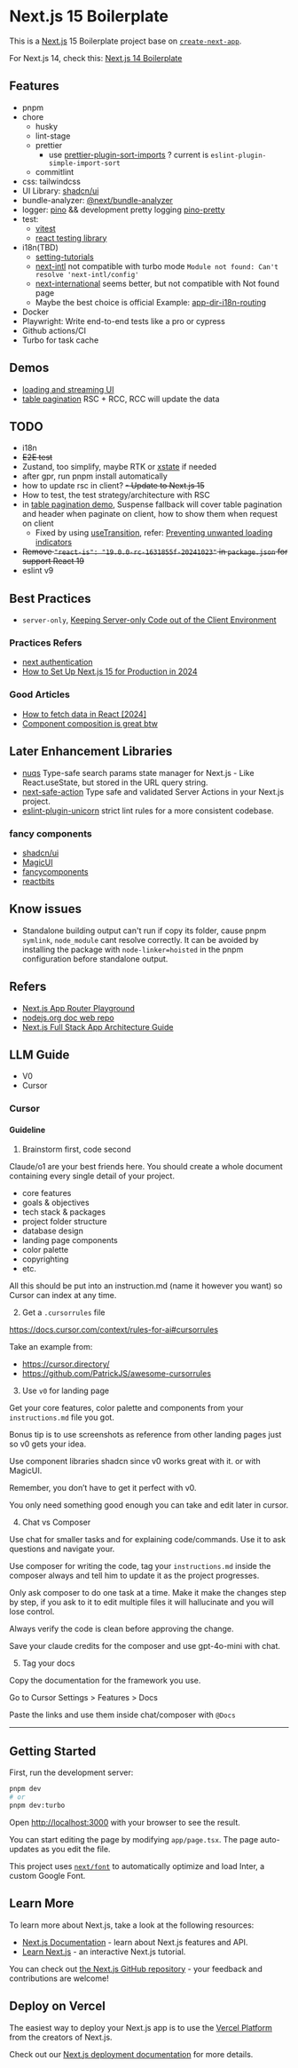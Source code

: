 # Next.js 15 Boilerplate

This is a [Next.js](https://nextjs.org/) 15 Boilerplate project base on [`create-next-app`](https://github.com/vercel/next.js/tree/canary/packages/create-next-app).

For Next.js 14, check this: [Next.js 14 Boilerplate](https://github.com/qinsong77/Next-js-Boilerplate/tree/nextjs14-v2)

## Features

- pnpm
- chore
  - husky
  - lint-stage
  - prettier
    - use [prettier-plugin-sort-imports](https://github.com/trivago/prettier-plugin-sort-imports) ? current is `eslint-plugin-simple-import-sort`
  - commitlint
- css: tailwindcss
- UI Library: [shadcn/ui](https://ui.shadcn.com/)
- bundle-analyzer: [@next/bundle-analyzer](https://www.npmjs.com/package/@next/bundle-analyzer)
- logger: [pino](https://github.com/pinojs/pino) && development pretty logging [pino-pretty](https://github.com/pinojs/pino-pretty)
- test:
  - [vitest](https://vitest.dev/)
  - [react testing library](https://testing-library.com/)
- i18n(TBD)
  - [setting-tutorials](https://i18nexus.com/tutorials/nextjs/react-i18next)
  - [next-intl](https://github.com/amannn/next-intl) not compatible with turbo mode `Module not found: Can't resolve 'next-intl/config' `
  - [next-international](https://github.com/QuiiBz/next-international) seems better, but not compatible with Not found page
  - Maybe the best choice is official Example: [app-dir-i18n-routing](https://github.com/vercel/next.js/tree/canary/examples/app-dir-i18n-routing)
- Docker
- Playwright: Write end-to-end tests like a pro or cypress
- Github actions/CI
- Turbo for task cache

## Demos

- [loading and streaming UI](./app/loading-and-streaming)
- [table pagination](./app/pagination-demo) RSC + RCC, RCC will update the data

## TODO

- i18n
- ~~E2E test~~
- Zustand, too simplify, maybe RTK or [xstate](https://stately.ai/docs/xstate-react) if needed
- after gpr, run pnpm install automatically
- how to update rsc in client?
  ~~- Update to Next.js 15~~
- How to test, the test strategy/architecture with RSC
- in [table pagination demo](./app/pagination-demo/page.tsx), Suspense fallback will cover table pagination and header when paginate on client, how to show them when request on client
  - Fixed by using [useTransition](https://19.react.dev/reference/react/useTransition), refer: [Preventing unwanted loading indicators ](https://19.react.dev/reference/react/useTransition#preventing-unwanted-loading-indicators)
- ~~Remove `"react-is": "19.0.0-rc-1631855f-20241023"` in `package.json` for support React 19~~
- eslint v9

## Best Practices

- `server-only`, [Keeping Server-only Code out of the Client Environment](https://nextjs.org/docs/app/building-your-application/rendering/composition-patterns#keeping-server-only-code-out-of-the-client-environment)

### Practices Refers

- [next authentication](https://www.robinwieruch.de/next-authentication/)
- [How to Set Up Next.js 15 for Production in 2024](https://www.reactsquad.io/blog/how-to-set-up-next-js-15-for-production)

### Good Articles

- [How to fetch data in React [2024]](https://www.robinwieruch.de/react-fetching-data/)
- [Component composition is great btw](https://tkdodo.eu/blog/component-composition-is-great-btw)

## Later Enhancement Libraries

- [nuqs](https://github.com/47ng/nuqs) Type-safe search params state manager for Next.js - Like React.useState, but stored in the URL query string.
- [next-safe-action](https://github.com/TheEdoRan/next-safe-action) Type safe and validated Server Actions in your Next.js project.
- [eslint-plugin-unicorn](https://github.com/sindresorhus/eslint-plugin-unicorn) strict lint rules for a more consistent codebase.

### fancy components

- [shadcn/ui](https://ui.shadcn.com/)
- [MagicUI](https://www.magicui.com/)
- [fancycomponents](https://www.fancycomponents.dev/docs/introduction)
- [reactbits](https://www.reactbits.dev/)

## Know issues

- Standalone building output can't run if copy its folder, cause pnpm `symlink`, `node_module` cant resolve correctly. It can be avoided by installing the package with `node-linker=hoisted` in the pnpm configuration before standalone output.

## Refers

- [Next.js App Router Playground](https://github.com/vercel/app-playground)
- [nodejs.org doc web repo](https://github.com/nodejs/nodejs.org/tree/main)
- [Next.js Full Stack App Architecture Guide](https://arno.surfacew.com/posts/en/nextjs-architecture)

## LLM Guide

- V0
- Cursor

### Cursor

#### Guideline

1. Brainstorm first, code second

Claude/o1 are your best friends here. You should create a whole document containing every single detail of your project.

- core features
- goals & objectives
- tech stack & packages
- project folder structure
- database design
- landing page components
- color palette
- copyrighting
- etc.

All this should be put into an instruction.md (name it however you want) so Cursor can index at any time.

2. Get a `.cursorrules` file

https://docs.cursor.com/context/rules-for-ai#cursorrules

Take an example from:

- https://cursor.directory/
- https://github.com/PatrickJS/awesome-cursorrules

3. Use `v0` for landing page

Get your core features, color palette and components from your `instructions.md` file you got.

Bonus tip is to use screenshots as reference from other landing pages just so v0 gets your idea.

Use component libraries shadcn since v0 works great with it. or with MagicUI.

Remember, you don’t have to get it perfect with v0.

You only need something good enough you can take and edit later in cursor.

4.  Chat vs Composer

Use chat for smaller tasks and for explaining code/commands. Use it to ask questions and navigate your.

Use composer for writing the code, tag your `instructions.md` inside the composer always and tell him to update it as the project progresses.

Only ask composer to do one task at a time. Make it make the changes step by step, if you ask to it to edit multiple files it will hallucinate and you will lose control.

Always verify the code is clean before approving the change.

Save your claude credits for the composer and use gpt-4o-mini with chat.

5. Tag your docs

Copy the documentation for the framework you use.

Go to Cursor Settings > Features > Docs

Paste the links and use them inside chat/composer with `@Docs`

---

## Getting Started

First, run the development server:

```bash
pnpm dev
# or
pnpm dev:turbo
```

Open [http://localhost:3000](http://localhost:3000) with your browser to see the result.

You can start editing the page by modifying `app/page.tsx`. The page auto-updates as you edit the file.

This project uses [`next/font`](https://nextjs.org/docs/basic-features/font-optimization) to automatically optimize and load Inter, a custom Google Font.

## Learn More

To learn more about Next.js, take a look at the following resources:

- [Next.js Documentation](https://nextjs.org/docs) - learn about Next.js features and API.
- [Learn Next.js](https://nextjs.org/learn) - an interactive Next.js tutorial.

You can check out [the Next.js GitHub repository](https://github.com/vercel/next.js/) - your feedback and contributions are welcome!

## Deploy on Vercel

The easiest way to deploy your Next.js app is to use the [Vercel Platform](https://vercel.com/new?utm_medium=default-template&filter=next.js&utm_source=create-next-app&utm_campaign=create-next-app-readme) from the creators of Next.js.

Check out our [Next.js deployment documentation](https://nextjs.org/docs/deployment) for more details.
